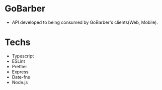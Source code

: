 # GoBarber
  - API developed to being consumed by GoBarber's clients(Web, Mobile).

# Techs
  - Typescript
  - ESLint
  - Prettier
  - Express
  - Date-fns
  - Node.js
